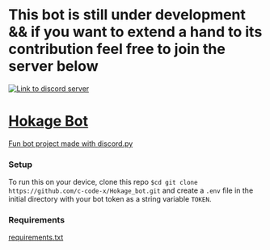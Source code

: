 # This bot is still under development && if you want to extend a hand to its contribution feel free to join the server below
<a href="https://discord.io/HokageTesting"><img src="https://discord.com/api/guilds/792240009503440906/widget.png" alt="Link to discord server"><br>

# Hokage Bot

Fun bot project made with [discord.py](https://discordpy.readthedocs.io/en/latest/)

### Setup

To run this on your device, clone this repo `$cd git clone https://github.com/c-code-x/Hokage_bot.git` and create a `.env` file in the initial directory with your bot token as a string variable `TOKEN`.

### Requirements

[requirements.txt](requirements.txt)

